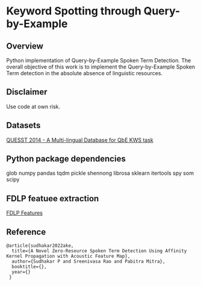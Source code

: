 # Keyword Spotting through Query-by-Example

## Overview
Python implementation of Query-by-Example Spoken Term Detection. The overall objective of this work is to implement the Query-by-Example Spoken Term detection in the absolute absence of linguistic resources.

## Disclaimer
Use code at own risk.

## Datasets 
[QUESST 2014 - A Multi-lingual Database for QbE KWS task](https://speech.fit.vutbr.cz/software/quesst-2014-multilingual-database-query-by-example-keyword-spotting)

## Python package dependencies
glob
numpy
pandas
tqdm
pickle
shennong
librosa
sklearn
itertools
spy
som
scipy

## FDLP featuee extraction 
[FDLP Features](https://github.com/iiscleap/FeatureExtractionUsingFDLP)


## Reference
```
@article{sudhakar2022ake,
  title={A Novel Zero-Resource Spoken Term Detection Using Affinity Kernel Propagation with Acoustic Feature Map},
  author={Sudhakar P and Sreenivasa Rao and Pabitra Mitra},
  booktitle={},
  year={}
 }
```

